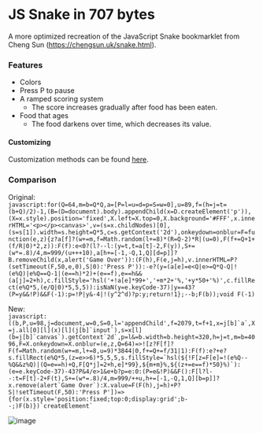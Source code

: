 # JS Snake in 707 bytes
A more optimized recreation of the JavaScript Snake bookmarklet from Cheng Sun (https://chengsun.uk/snake.html).  
  
### Features
* Colors
* Press P to pause
* A ramped scoring system
  * The score increases gradually after food has been eaten.
* Food that ages
  * The food darkens over time, which decreases its value.
  
#### Customizing
Customization methods can be found [here](Customization.md).
  
### Comparison
  
Original:  
```javascript:for(Q=64,m=b=Q*Q,a=[P=l=u=d=p=S=w=0],u=89,f=(h=j=t=(b+Q)/2)-1,(B=(D=document).body).appendChild(x=D.createElement('p')),(X=x.style).position='fixed',X.left=X.top=0,X.background='#FFF',x.innerHTML='<p></p><canvas>',v=(s=x.childNodes)[0],(s=s[1]).width=s.height=Q*5,c=s.getContext('2d'),onkeydown=onblur=F=function(e,z){z?a[f]?(w+=m,f=Math.random(l+=8)*(R=Q-2)*R|(u=0),F(f+=Q+1+(f/R|0)*2,z)):F(f):e<0?(l?--l:(y=t,t=a[t]-2,F(y)),S+=(w*=.8)/4,m=999/(u+++10),a[h+=[-1,-Q,1,Q][d=p]]?B.removeChild(x,alert('Game Over')):(F(h),F(e,j=h),v.innerHTML=P?(setTimeout(F,50,e,0),S|0):'Press P')):-e?(y=(a[e]=e<Q|e>=Q*Q-Q|!(e%Q)|e%Q==Q-1|(e==h)*2)+(e==f),e==h&&(a[j]=2+h),c.fillStyle='hsl('+!a[e]*99+','+m*2+'%,'+y*50+'%)',c.fillRect(e%Q*5,(e/Q|0)*5,5,5)):isNaN(y=e.keyCode-37)|y==43?(P=y&&!P)&&F(-1):p=!P|y&-4|!(y^2^d)?p:y;return!1};--b;F(b));void F(-1)```  
  
New:  
```javascript:((b,P,u=98,j=document,w=0,S=0,l='appendChild',f=2079,t=f+1,x=j[b]`a`,X=j.all[0][l](x)[l](j[b]`input`),s=x[l](b=j[b]`canvas`).getContext`2d`,p=l&=b.width=b.height=320,h=j=t,m=b=4096,F=X.onkeydown=X.onblur=(e,z,Q=64)=>![z?F[f]?F(f=Math.random(w+=m,l+=8,u=9)*3844|0,f+=Q+=f/31|1):F(f):e?+e?s.fillRect(e%Q*5,(z=e>>6)*5,5,5,s.fillStyle=`hsl(${!F[z=F[e]=!(e%Q--%Q&&z%Q)|(Q=e==h)+Q,F[Q*j]=2+h,e]*99},${m+m}%,${(z+=e==f)*50}%)`):(e=e.keyCode-37)-43?P&4/e>1&e+b?p=e:0:(P=e&!P)&&F():F[l?l--:t=F[t]-2+F(t),S+=(w*=.8)/4,m=999/++u,h+=[-1,-Q,1,Q][b=p]]?x.remove(alert`Game Over`):X.value=F(F(h),j=h)+P?S|!setTimeout(F,50):'Press P'])=>{for(x.style='position:fixed;top:0;display:grid';b--;)F(b)})`createElement` ```  
  
  
![image](https://user-images.githubusercontent.com/65314359/172524891-0259f423-36d1-4745-98cb-0cc123a202cd.png)
